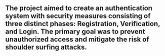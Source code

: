 ## The project aimed to create an authentication system with security measures consisting of three distinct phases: Registration, Verification, and Login. The primary goal was to prevent unauthorized access and mitigate the risk of shoulder surfing attacks. 